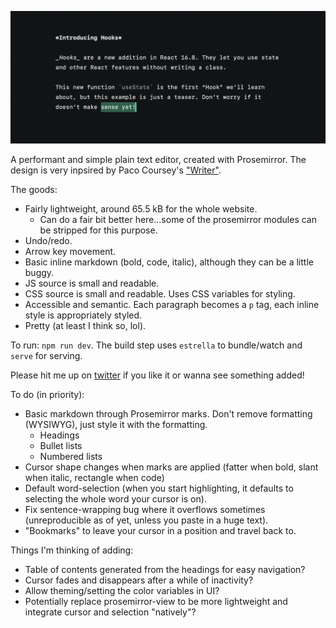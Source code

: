![Dark black card with sample white text illustrating basic markup](public/example.png)

A performant and simple plain text editor, created with Prosemirror. The design is very inpsired by Paco Coursey's ["Writer"](https://github.com/pacocoursey/writer).

The goods:

- Fairly lightweight, around 65.5 kB for the whole website.
  - Can do a fair bit better here...some of the prosemirror modules can be stripped for this purpose.
- Undo/redo.
- Arrow key movement.
- Basic inline markdown (bold, code, italic), although they can be a little buggy.
- JS source is small and readable.
- CSS source is small and readable. Uses CSS variables for styling.
- Accessible and semantic. Each paragraph becomes a `p` tag, each inline style is appropriately styled.
- Pretty (at least I think so, lol).

To run: `npm run dev`. The build step uses `estrella` to bundle/watch and `serve` for serving.

Please hit me up on [twitter](https://twitter.com/moonriseTK) if you like it or wanna see something added!

To do (in priority):

- Basic markdown through Prosemirror marks. Don't remove formatting (WYSIWYG), just style it with the formatting.
  - Headings
  - Bullet lists
  - Numbered lists
- Cursor shape changes when marks are applied (fatter when bold, slant when italic, rectangle when code)
- Default word-selection (when you start highlighting, it defaults to selecting the whole word your cursor is on).
- Fix sentence-wrapping bug where it overflows sometimes (unreproducible as of yet, unless you paste in a huge text).
- "Bookmarks" to leave your cursor in a position and travel back to.

Things I'm thinking of adding:

- Table of contents generated from the headings for easy navigation?
- Cursor fades and disappears after a while of inactivity?
- Allow theming/setting the color variables in UI?
- Potentially replace prosemirror-view to be more lightweight and integrate cursor and selection "natively"?
